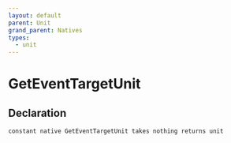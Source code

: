 ```yaml
---
layout: default
parent: Unit
grand_parent: Natives
types:
  - unit
---
```


# GetEventTargetUnit

## Declaration

```
constant native GetEventTargetUnit takes nothing returns unit
```
